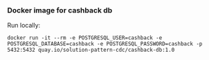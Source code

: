 ### Docker image for cashback db

Run locally:
```
docker run -it --rm -e POSTGRESQL_USER=cashback -e POSTGRESQL_DATABASE=cashback -e POSTGRESQL_PASSWORD=cashback -p 5432:5432 quay.io/solution-pattern-cdc/cashback-db:1.0
```
